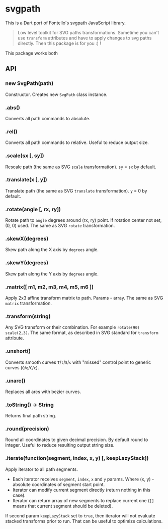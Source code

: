 # svgpath

This is a Dart port of Fontello's [svgpath](https://github.com/fontello/svgpath) JavaScript library.

> Low level toolkit for SVG paths transformations. Sometime you can't use
`transform` attributes and have to apply changes to svg paths directly.
Then this package is for you :) !

This package works both

## API


### new SvgPath(path)

Constructor. Creates new `SvgPath` class instance.


### .abs()

Converts all path commands to absolute.


### .rel()

Converts all path commands to relative. Useful to reduce output size.


### .scale(sx [, sy])

Rescale path (the same as SVG `scale` transformation). `sy` = `sx` by default.


### .translate(x [, y])

Translate path (the same as SVG `translate` transformation). `y` = 0 by default.


### .rotate(angle [, rx, ry])

Rotate path to `angle` degrees around (rx, ry) point. If rotation center not set,
(0, 0) used. The same as SVG `rotate` transformation.


### .skewX(degrees)

Skew path along the X axis by `degrees` angle.


### .skewY(degrees)

Skew path along the Y axis by `degrees` angle.


### .matrix([ m1, m2, m3, m4, m5, m6 ])

Apply 2x3 affine transform matrix to path. Params - array. The same as SVG
`matrix` transformation.


### .transform(string)

Any SVG transform or their combination. For example `rotate(90) scale(2,3)`.
The same format, as described in SVG standard for `transform` attribute.


### .unshort()

Converts smooth curves `T`/`t`/`S`/`s` with "missed" control point to
generic curves (`Q`/`q`/`C`/`c`).


### .unarc()

Replaces all arcs with bezier curves.


### .toString() -> String

Returns final path string.


### .round(precision)

Round all coordinates to given decimal precision. By default round to integer.
Useful to reduce resulting output string size.


### .iterate(function(segment, index, x, y) [, keepLazyStack])

Apply iterator to all path segments.

- Each iterator receives `segment`, `index`, `x` and `y` params.
  Where (x, y) - absolute coordinates of segment start point.
- Iterator can modify current segment directly (return nothing in this case).
- Iterator can return array of new segments to replace current one (`[]` means
  that current segment should be deleted).

If second param `keepLazyStack` set to `true`, then iterator will not evaluate
stacked transforms prior to run. That can be useful to optimize calculations.